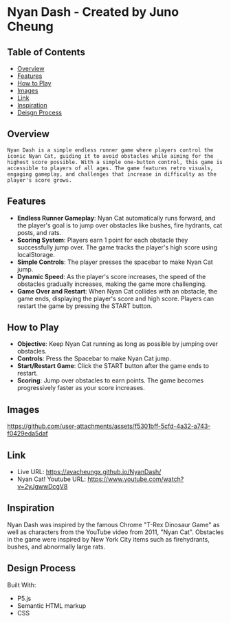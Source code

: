 # Nyan Dash - Created by Juno Cheung
## Table of Contents
 - [Overview](#overview)
 - [Features](#features)
 - [How to Play](#how-to-play)
 - [Images](#images)
 - [Link](#link)
 - [Inspiration](#overview)
 - [Deisgn Process](#overview)

## Overview
    Nyan Dash is a simple endless runner game where players control the iconic Nyan Cat, guiding it to avoid obstacles while aiming for the highest score possible. With a simple one-button control, this game is accessible to players of all ages. The game features retro visuals, engaging gameplay, and challenges that increase in difficulty as the player's score grows.
## Features
- **Endless Runner Gameplay**: Nyan Cat automatically runs forward, and the player's goal is to jump over obstacles like bushes, fire hydrants, cat posts, and rats.
- **Scoring System**: Players earn 1 point for each obstacle they successfully jump over. The game tracks the player's high score using localStorage.
- **Simple Controls**: The player presses the spacebar to make Nyan Cat jump.
- **Dynamic Speed**: As the player's score increases, the speed of the obstacles gradually increases, making the game more challenging.
- **Game Over and Restart**: When Nyan Cat collides with an obstacle, the game ends, displaying the player's score and high score. Players can restart the game by pressing the START button.

## How to Play
- **Objective**: Keep Nyan Cat running as long as possible by jumping over obstacles.
- **Controls**: Press the Spacebar to make Nyan Cat jump.
- **Start/Restart Game**: Click the START button after the game ends to restart.
- **Scoring**: Jump over obstacles to earn points. The game becomes progressively faster as your score increases.

## Images
https://github.com/user-attachments/assets/f5301bff-5cfd-4a32-a743-f0429eda5daf
## Link
- Live URL: https://avacheungx.github.io/NyanDash/
- Nyan Cat! Youtube URL: https://www.youtube.com/watch?v=2yJgwwDcgV8


## Inspiration
Nyan Dash was inspired by the famous Chrome "T-Rex Dinosaur Game" as well as characters from the YouTube video from 2011, "Nyan Cat". Obstacles in the game were inspired by New York City items such as firehydrants, bushes, and abnormally large rats. 
## Design Process
Built With:
- P5.js
- Semantic HTML markup
- CSS


